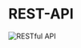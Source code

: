 # REST-API


![RESTful API](https://user-images.githubusercontent.com/29921692/150587108-fbdc6cca-4ca1-4e9d-b018-d371c7e7a120.gif)
